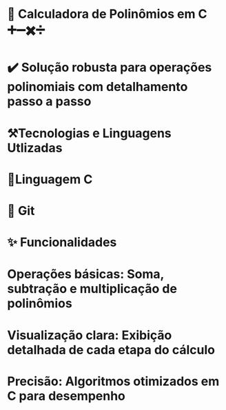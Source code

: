 # 🧮 Calculadora de Polinômios em C ➕➖✖️➗
# ✔️ Solução robusta para operações polinomiais com detalhamento passo a passo

# ⚒️Tecnologias e Linguagens Utlizadas
# 🔑Linguagem C
# 🐺 Git


# ✨ Funcionalidades
# Operações básicas: Soma, subtração e multiplicação de polinômios
# Visualização clara: Exibição detalhada de cada etapa do cálculo
# Precisão: Algoritmos otimizados em C para desempenho
